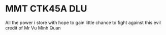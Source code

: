 # MMT CTK45A DLU
 All the power i store with hope to gain little chance to fight against this evil credit of Mr Vu Minh Quan
